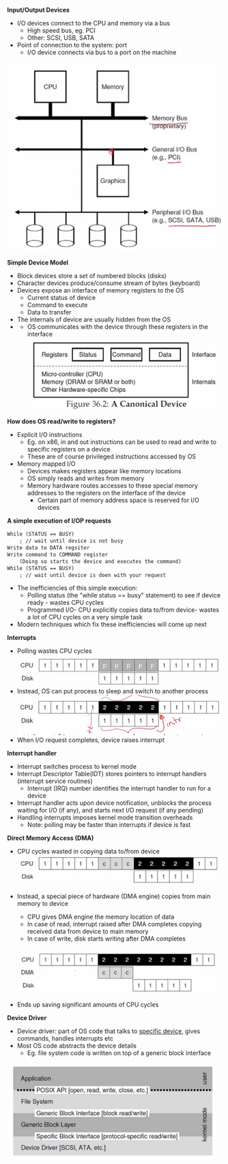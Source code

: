 **Input/Output Devices**
- I/O devices connect to the CPU and memory via a bus
    * High speed bus, eg. PCI
    * Other: SCSI, USB, SATA
- Point of connection to the system: port
    * I/O device connects via bus to a port on the machine

![](assets/io-devices.png)

**Simple Device Model**
- Block devices store a set of numbered blocks (disks)
- Character devices produce/consume stream of bytes (keyboard)
- Devices expose an interface of memory registers to the OS
    * Current status of device
    * Command to execute
    * Data to transfer
- The internals of device are usually hidden from the OS
- - OS communicates with the device through these registers in the interface
    ![](assets/canonical-device.png)

**How does OS read/write to registers?**
- Explicit I/O instructions
    * Eg. on x86, in and out instructions can be used to read and write to specific registers on a device
    * These are of course privileged instructions accessed by OS
- Memory mapped I/O
    * Devices makes registers appear like memory locations
    * OS simply reads and writes from memory
    * Memory hardware routes accesses to these special memory addresses to the registers on the interface of the device
        + Certain part of memory address space is reserved for I/O devices

**A simple execution of I/OP requests**
```
While (STATUS == BUSY)
    ; // wait until device is not busy
Write data to DATA regsiter
Write command to COMMAND register
    (Doing so starts the device and executes the command)
While (STATUS == BUSY)
    ; // wait until device is doen with your request
```
- The inefficiencies of this simple execution:
    * Polling status (the "while status == busy" statement) to see if device ready - wastes CPU cycles
    * Programmed I/O- CPU explicitly copies data to/from device- wastes a lot of CPU cycles on a very simple task
- Modern techniques which fix these inefficiencies will come up next

**Interrupts**
- Polling wastes CPU cycles
  ![](assets/polling-wastes.png)
- Instead, OS can put process to sleep and switch to another process
  ![](assets/interrupt.png)
- When I/O request completes, device raises interrupt

**Interrupt handler**
- Interrupt switches process to kernel mode
- Interrupt Descriptor Table(IDT) stores pointers to interrupt handlers (interrupt service routines)
    * Interrupt (IRQ) number identifies the interrupt handler to run for a device
- Interrupt handler acts upon device notification, unblocks the process waiting for I/O (if any), and starts next I/O request (if any pending)
- Handling interrupts imposes kernel mode transition overheads
    * Note: polling may be faster than interrupts if device is fast

**Direct Memory Access (DMA)**
- CPU cycles wasted in copying data to/from device
    ![](assets/copying-waste.png)
- Instead, a special piece of hardware (DMA engine) copies from main memory to device
    * CPU gives DMA engine the memory location of data
    * In case of read, interrupt raised after DMA completes copying received data from device to main memory
    * In case of write, disk starts writing after DMA completes

    ![](assets/dma.png)
- Ends up saving significant amounts of CPU cycles

**Device Driver**
- Device driver: part of OS code that talks to <u>specific device</u>, gives commands, handles interrupts etc
- Most OS code abstracts the device details
    * Eg. file system code is written on top of a generic block interface 
  
![](assets/device-driver.png)
